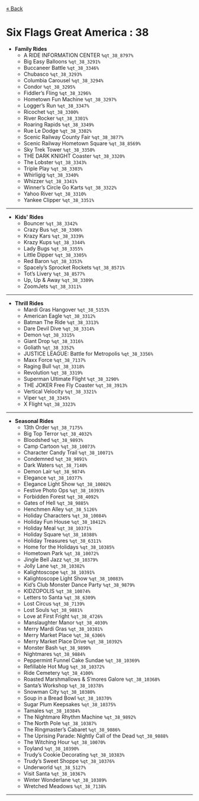 <a href="../parks_available.md">&laquo; Back</a>
# Six Flags Great America : 38
 - **Family Rides** 
   - A RIDE INFORMATION CENTER `%qt_38_8797%`
   - Big Easy Balloons `%qt_38_3291%`
   - Buccaneer Battle `%qt_38_3346%`
   - Chubasco `%qt_38_3293%`
   - Columbia Carousel `%qt_38_3294%`
   - Condor `%qt_38_3295%`
   - Fiddler’s Fling `%qt_38_3296%`
   - Hometown Fun Machine `%qt_38_3297%`
   - Logger’s Run `%qt_38_3347%`
   - Ricochet `%qt_38_3300%`
   - River Rocker `%qt_38_3301%`
   - Roaring Rapids `%qt_38_3349%`
   - Rue Le Dodge `%qt_38_3302%`
   - Scenic Railway County Fair  `%qt_38_3877%`
   - Scenic Railway Hometown Square `%qt_38_8569%`
   - Sky Trek Tower `%qt_38_3350%`
   - THE DARK KNIGHT Coaster `%qt_38_3320%`
   - The Lobster  `%qt_38_3343%`
   - Triple Play `%qt_38_3303%`
   - Whirligig `%qt_38_3340%`
   - Whizzer `%qt_38_3341%`
   - Winner’s Circle Go Karts `%qt_38_3322%`
   - Yahoo River `%qt_38_3310%`
   - Yankee Clipper `%qt_38_3351%`
---
 - **Kids' Rides** 
   - Bouncer `%qt_38_3342%`
   - Crazy Bus `%qt_38_3306%`
   - Krazy Kars `%qt_38_3339%`
   - Krazy Kups `%qt_38_3344%`
   - Lady Bugs `%qt_38_3355%`
   - Little Dipper `%qt_38_3305%`
   - Red Baron  `%qt_38_3353%`
   - Spacely’s Sprocket Rockets `%qt_38_8571%`
   - Tot’s Livery `%qt_38_8577%`
   - Up, Up & Away `%qt_38_3309%`
   - ZoomJets `%qt_38_3311%`
---
 - **Thrill Rides** 
   -  Mardi Gras Hangover  `%qt_38_5153%`
   - American Eagle `%qt_38_3312%`
   - Batman The Ride `%qt_38_3313%`
   - Dare Devil Dive `%qt_38_3314%`
   - Demon `%qt_38_3315%`
   - Giant Drop `%qt_38_3316%`
   - Goliath `%qt_38_3352%`
   - JUSTICE LEAGUE: Battle for Metropolis `%qt_38_3356%`
   - Maxx Force `%qt_38_7137%`
   - Raging Bull `%qt_38_3318%`
   - Revolution `%qt_38_3319%`
   - Superman Ultimate Flight `%qt_38_3290%`
   - THE JOKER Free Fly Coaster `%qt_38_3913%`
   - Vertical Velocity `%qt_38_3321%`
   - Viper `%qt_38_3345%`
   - X Flight `%qt_38_3323%`
---
 - **Seasonal Rides** 
   - 13th Order `%qt_38_7175%`
   - Big Top Terror `%qt_38_4032%`
   - Bloodshed `%qt_38_9893%`
   - Camp Cartoon `%qt_38_10073%`
   - Character Candy Trail `%qt_38_10071%`
   - Condemned `%qt_38_9891%`
   - Dark Waters `%qt_38_7140%`
   - Demon Lair `%qt_38_9874%`
   - Elegance `%qt_38_10377%`
   - Elegance Light Show `%qt_38_10082%`
   - Festive Photo Ops `%qt_38_10393%`
   - Forbidden Forest  `%qt_38_4092%`
   - Gates of Hell `%qt_38_9885%`
   - Henchmen Alley `%qt_38_5126%`
   - Holiday Characters `%qt_38_10084%`
   - Holiday Fun House `%qt_38_10412%`
   - Holiday Meal `%qt_38_10371%`
   - Holiday Square `%qt_38_10388%`
   - Holiday Treasures `%qt_38_6311%`
   - Home for the Holidays `%qt_38_10385%`
   - Hometown Park `%qt_38_10072%`
   - Jingle Bell Jazz `%qt_38_10379%`
   - Jolly Lane `%qt_38_10382%`
   - Kalightoscope `%qt_38_10391%`
   - Kalightoscope Light Show `%qt_38_10083%`
   - Kid’s Club Monster Dance Party `%qt_38_9879%`
   - KIDZOPOLIS `%qt_38_10074%`
   - Letters to Santa `%qt_38_6309%`
   - Lost Circus `%qt_38_7139%`
   - Lost Souls `%qt_38_9881%`
   - Love at First Fright  `%qt_38_4726%`
   - Manslaughter Manor `%qt_38_4030%`
   - Merry Mardi Gras `%qt_38_10381%`
   - Merry Market Place `%qt_38_6306%`
   - Merry Market Place Drive `%qt_38_10392%`
   - Monster Bash `%qt_38_9890%`
   - Nightmares `%qt_38_9884%`
   - Peppermint Funnel Cake Sundae `%qt_38_10369%`
   - Refillable Hot Mug `%qt_38_10372%`
   - Ride Cemetery  `%qt_38_4100%`
   - Roasted Marshmallows & S’mores Galore `%qt_38_10368%`
   - Santa’s Workshop `%qt_38_10378%`
   - Snowman City `%qt_38_10380%`
   - Soup in a Bread Bowl `%qt_38_10370%`
   - Sugar Plum Keepsakes `%qt_38_10375%`
   - Tamales `%qt_38_10384%`
   - The Nightmare Rhythm Machine `%qt_38_9892%`
   - The North Pole `%qt_38_10387%`
   - The Ringmaster’s Cabaret `%qt_38_9886%`
   - The Uprising Parade: Nightly Call of the Dead `%qt_38_9888%`
   - The Witching Hour `%qt_38_10070%`
   - Toyland `%qt_38_10390%`
   - Trudy’s Cookie Decorating `%qt_38_10383%`
   - Trudy’s Sweet Shoppe `%qt_38_10376%`
   - Underworld `%qt_38_5127%`
   - Visit Santa `%qt_38_10367%`
   - Winter Wonderlane `%qt_38_10389%`
   - Wretched Meadows `%qt_38_7138%`
---